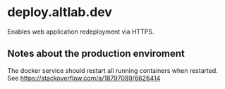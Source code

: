# deploy.altlab.dev
Enables web application redeployment via HTTPS.


## Notes about the production enviroment

The docker service should restart all running containers when restarted. See <https://stackoverflow.com/a/18797089/6626414>
